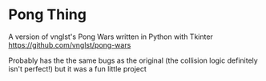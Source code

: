 # Pong Thing

A version of vnglst's Pong Wars written in Python with Tkinter
https://github.com/vnglst/pong-wars

Probably has the the same bugs as the original (the collision logic definitely isn't perfect!) but it was a fun little project
